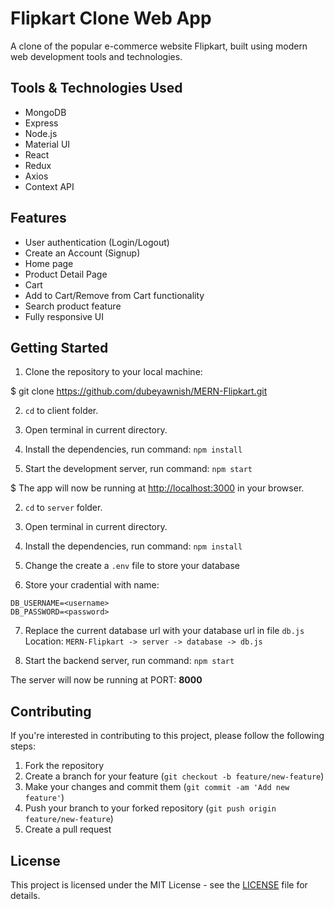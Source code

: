 # Flipkart Clone Web App
A clone of the popular e-commerce website Flipkart, built using modern web development tools and technologies.

## Tools & Technologies Used
- MongoDB
- Express
- Node.js
- Material UI
- React
- Redux
- Axios
- Context API

## Features
- User authentication (Login/Logout)
- Create an Account (Signup)
- Home page
- Product Detail Page
- Cart
- Add to Cart/Remove from Cart functionality
- Search product feature
- Fully responsive UI

## Getting Started

1. Clone the repository to your local machine:

$ git clone https://github.com/dubeyawnish/MERN-Flipkart.git

2. ```cd``` to client folder.

3. Open terminal in current directory.

4. Install the dependencies, run command:  ``` npm install ```

5. Start the development server, run command:  ``` npm start ```

$ The app will now be running at [http://localhost:3000](http://localhost:3000) in your browser.

2. ```cd``` to `server` folder.

3. Open terminal in current directory.

4. Install the dependencies, run command:  ``` npm install ```

5. Change the create a ```.env``` file to store your database <username> <password>

6. Store your cradential with name: 
```
DB_USERNAME=<username>
DB_PASSWORD=<password>
```
7. Replace the current database url with your database url in file ```db.js```
Location: ```MERN-Flipkart -> server -> database -> db.js```

5. Start the backend server, run command:  ``` npm start ```

The server will now be running at PORT: **8000**

## Contributing

If you're interested in contributing to this project, please follow the following steps:

1. Fork the repository
2. Create a branch for your feature (`git checkout -b feature/new-feature`)
3. Make your changes and commit them (`git commit -am 'Add new feature'`)
4. Push your branch to your forked repository (`git push origin feature/new-feature`)
5. Create a pull request

## License

This project is licensed under the MIT License - see the [LICENSE](LICENSE) file for details.
